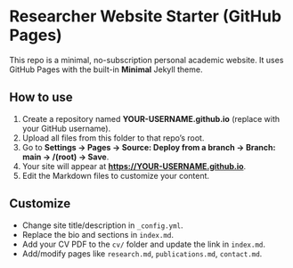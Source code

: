 # Researcher Website Starter (GitHub Pages)

This repo is a minimal, no-subscription personal academic website. It uses GitHub Pages with the built-in **Minimal** Jekyll theme.

## How to use
1. Create a repository named **YOUR-USERNAME.github.io** (replace with your GitHub username).
2. Upload all files from this folder to that repo’s root.
3. Go to **Settings → Pages → Source: Deploy from a branch → Branch: main → /(root) → Save**.
4. Your site will appear at **https://YOUR-USERNAME.github.io**.
5. Edit the Markdown files to customize your content.

## Customize
- Change site title/description in `_config.yml`.
- Replace the bio and sections in `index.md`.
- Add your CV PDF to the `cv/` folder and update the link in `index.md`.
- Add/modify pages like `research.md`, `publications.md`, `contact.md`.
